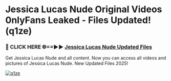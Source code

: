 # Jessica Lucas Nude Original Videos 0nlyFans Leaked - Files Updated! (q1ze)

<h3>🔴 CLICK HERE 🌐==►► <a href="https://tinyurl.com/52m3yx9h" rel="nofollow">Jessica Lucas Nude Updated Files</a></h3>

Get Jessica Lucas Nude and all content. Now you can access all videos and pictures of Jessica Lucas Nude. New Updated Files 2025!

[![q1ze](https://i.imgur.com/TnHtlc8.gif)](https://tinyurl.com/52m3yx9h)
